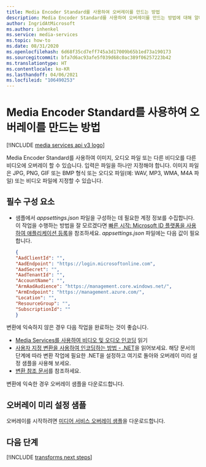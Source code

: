 ```yaml
---
title: Media Encoder Standard를 사용하여 오버레이를 만드는 방법
description: Media Encoder Standard를 사용하여 오버레이를 만드는 방법에 대해 알아봅니다.
author: IngridAtMicrosoft
ms.author: inhenkel
ms.service: media-services
ms.topic: how-to
ms.date: 08/31/2020
ms.openlocfilehash: 6d68f35cd7eff745a3d17009b65b1ed73a190173
ms.sourcegitcommit: bfa7d6ac93afe5f039d68c0ac389f06257223b42
ms.translationtype: HT
ms.contentlocale: ko-KR
ms.lasthandoff: 04/06/2021
ms.locfileid: "106490253"
---
```

# <a name="how-to-create-an-overlay-with-media-encoder-standard"></a>Media Encoder Standard를 사용하여 오버레이를 만드는 방법

[!INCLUDE [media services api v3 logo](./includes/v3-hr.md)]

Media Encoder Standard를 사용하여 이미지, 오디오 파일 또는 다른 비디오를 다른 비디오에 오버레이 할 수 있습니다. 입력은 파일을 하나만 지정해야 합니다. 이미지 파일은 JPG, PNG, GIF 또는 BMP 형식 또는 오디오 파일(예: WAV, MP3, WMA, M4A 파일) 또는 비디오 파일에 지정할 수 있습니다.


## <a name="prerequisites"></a>필수 구성 요소

* 샘플에서 *appsettings.json* 파일을 구성하는 데 필요한 계정 정보를 수집합니다. 이 작업을 수행하는 방법을 잘 모르겠다면 [빠른 시작: Microsoft ID 플랫폼을 사용하여 애플리케이션 등록](../../active-directory/develop/quickstart-register-app.md)을 참조하세요. *appsettings.json* 파일에는 다음 값이 필요합니다.

    ```json
    {
    "AadClientId": "",
    "AadEndpoint": "https://login.microsoftonline.com",
    "AadSecret": "",
    "AadTenantId": "",
    "AccountName": "",
    "ArmAadAudience": "https://management.core.windows.net/",
    "ArmEndpoint": "https://management.azure.com/",
    "Location": "",
    "ResourceGroup": "",
    "SubscriptionId": ""
    }
    ```

변환에 익숙하지 않은 경우 다음 작업을 완료하는 것이 좋습니다.

* [Media Services를 사용하여 비디오 및 오디오 인코딩](encode-concept.md) 읽기
* [사용자 지정 변환을 사용하여 인코딩하는 방법 - .NET](transform-custom-presets-how-to.md)을 읽어보세요. 해당 문서의 단계에 따라 변환 작업에 필요한 .NET을 설정하고 여기로 돌아와 오버레이 미리 설정 샘플을 사용해 보세요.
* [변환 참조 문서](/rest/api/media/transforms)를 참조하세요.

변환에 익숙한 경우 오버레이 샘플을 다운로드합니다.

## <a name="overlays-preset-sample"></a>오버레이 미리 설정 샘플

오버레이를 시작하려면 [미디어 서비스 오버레이 샘플](https://github.com/Azure-Samples/media-services-overlays)을 다운로드합니다.

## <a name="next-steps"></a>다음 단계

[!INCLUDE [transforms next steps](./includes/transforms-next-steps.md)]
